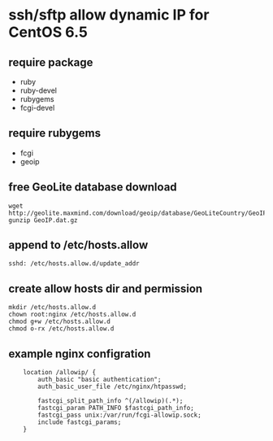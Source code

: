 # ssh/sftp allow dynamic IP for CentOS 6.5

## require package

* ruby
* ruby-devel
* rubygems
* fcgi-devel

## require rubygems

* fcgi
* geoip

## free GeoLite database download

```
wget http://geolite.maxmind.com/download/geoip/database/GeoLiteCountry/GeoIP.dat.gz
gunzip GeoIP.dat.gz
```

## append to /etc/hosts.allow

```
sshd: /etc/hosts.allow.d/update_addr
```

## create allow hosts dir and permission

```
mkdir /etc/hosts.allow.d
chown root:nginx /etc/hosts.allow.d
chmod g+w /etc/hosts.allow.d
chmod o-rx /etc/hosts.allow.d
```

## example nginx configration

```
    location /allowip/ {
        auth_basic "basic authentication";
        auth_basic_user_file /etc/nginx/htpasswd;

        fastcgi_split_path_info ^(/allowip)(.*);
        fastcgi_param PATH_INFO $fastcgi_path_info;
        fastcgi_pass unix:/var/run/fcgi-allowip.sock;
        include fastcgi_params;
    }
```
